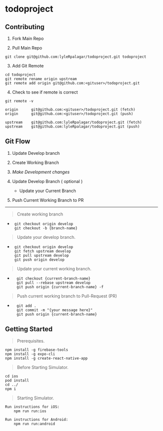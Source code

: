 # todoproject

## Contributing
1. Fork Main Repo


2. Pull Main Repo
```
git clone git@github.com:lyleRpalagar/todoproject.git todoproject
```

3. Add Git Remote
```
cd todoproject
git remote rename origin upstream
git remote add origin git@github.com:<gituser>/todoproject.git
```

4. Check to see if remote is correct
```
git remote -v

origin		git@github.com:<gituser>/todoproject.git (fetch)
origin		git@github.com:<gituser>/todoproject.git (push)

upstream	git@github.com:lyleRpalagar/todoproject.git (fetch)
upstream	git@github.com:lyleRpalagar/todoproject.git (push)
```

## Git Flow
1. Update Develop branch
2. Create Working Branch
3. *Make Development changes*
4. Update Develop Branch ( optional )
   
   - Update your Current Branch
6. Push Current Working Branch to PR 

---
> Create working branch
- ```
   git checkout origin develop
   git checkout -b {branch-name}
  ```
> Update your develop branch.
-  ```
    git checkout origin develop
    git fetch upstream develop
    git pull upstream develop
    git push origin develop
    ```

> Update your current working branch.

- ```
    git checkout {current-branch-name}
    git pull --rebase upstream develop
    git push origin {current-branch-name} -f
    ```

> Push current working branch to Pull-Request (PR) 
- ```
    git add . 
    git commit -m "{your message here}"
    git push origin {current-branch-name}
    ```

## Getting Started
> Prerequisites.
``` 
npm install -g firebase-tools
npm install -g expo-cli
npm install -g create-react-native-app
```

> Before Starting Simulator.
```
cd ios
pod install
cd ../
npm i
```

> Starting Simulator.

```
Run instructions for iOS:
    npm run run:ios

Run instructions for Android:
    npm run run:android
```